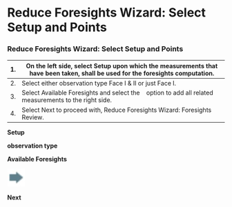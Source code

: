 # Reduce Foresights Wizard: Select Setup and Points

### Reduce Foresights Wizard: Select Setup and Points

| 1. | On the left side, select Setup upon which the measurements that have been taken, shall be used for the foresights computation. |
| --- | --- |
| 2. | Select either observation type Face I & II or just Face I. |
| 3. | Select Available Foresights and select the    option to add all related measurements to the right side. |
| 4. | Select Next to proceed with, Reduce Foresights Wizard: Foresights Review. |

**Setup**

**observation type**

**Available Foresights**

![Image](graphics/00465962.jpg)

**Next**

